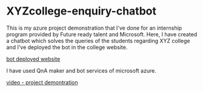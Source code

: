 # XYZcollege-enquiry-chatbot

This is my azure project demonstration that I've done for an internship program provided by Future ready talent and Microsoft.
Here, I have created a chatbot which solves the queries of the students regarding XYZ college and I've deployed the bot in the college website.

[bot deployed website](https://sites.google.com/view/xyzcollegeenquirychatbot/home)

I have used QnA maker and bot services of microsoft azure.

[video - project demontration](https://www.youtube.com/watch?v=_RrT_YavH_A)
